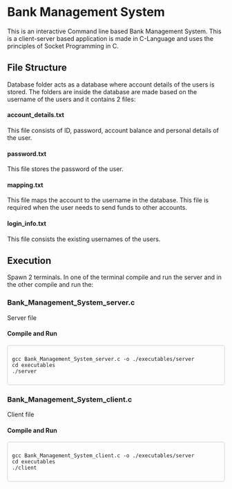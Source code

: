 # Bank Management System 
This is an interactive Command line based Bank Management System. This is a client-server based application is made in C-Language and uses the principles of Socket Programming in C.

## File Structure
Database folder acts as a database where account details of the users is stored. The folders are inside the database are made based on the username of the users and it contains 2 files:

#### account_details.txt
This file consists of ID, password, account balance and personal details of the user.
#### password.txt
This file stores the password of the user.

#### mapping.txt
This file maps the account to the username in the database. This file is required when the user needs to send funds to other accounts.

#### login_info.txt
This file consists the existing usernames of the users.

## Execution
Spawn 2 terminals. In one of the terminal compile and run the server and in the other compile and run the:

### Bank_Management_System_server.c
Server file
#### Compile and Run
<div style="position: relative; border: 1px solid #ccc; padding: 10px; border-radius: 5px;">
    <!-- <button  style="
        position: absolute; 
        top: 5px; 
        right: 5px; 
        padding: 5px 10px; 
        background-color: #4CAF50; 
        color: white; 
        border: none; 
        border-radius: 5px; 
        cursor: pointer;
        font-size: 14px;">
        Copy
    </button> -->
    <pre><code id="codeBlock">gcc Bank_Management_System_server.c -o ./executables/server
cd executables
./server</code></pre>
</div>



### Bank_Management_System_client.c
Client file
#### Compile and Run
<div style="position: relative; border: 1px solid #ccc; padding: 10px; border-radius: 5px;">
    <!-- <button style="
        position: absolute; 
        top: 5px; 
        right: 5px; 
        padding: 5px 10px; 
        background-color: #4CAF50; 
        color: white; 
        border: none; 
        border-radius: 5px; 
        cursor: pointer;
        font-size: 14px;">
        Copy
    </button> -->
    <pre><code id="codeBlock">gcc Bank_Management_System_client.c -o ./executables/server
cd executables
./client</code></pre>
</div>

